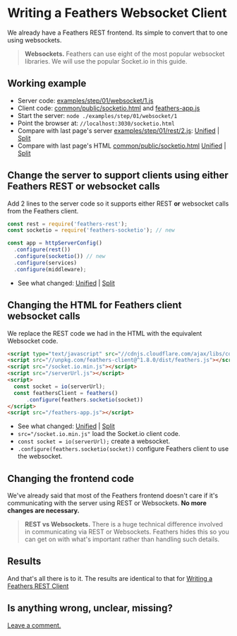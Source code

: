 # Writing a Feathers Websocket Client

We already have a Feathers REST frontend.
Its simple to convert that to one using websockets.

> **Websockets.** Feathers can use eight of the most popular websocket libraries.
We will use the popular Socket.io in this guide.


## Working example

- Server code: [examples/step/01/websocket/1.js](https://github.com/eddyystop/feathers-an-introduction/blob/master/examples/step/01/websocket/1.js)
- Client code: [common/public/socketio.html](https://github.com/eddyystop/feathers-an-introduction/blob/master/examples/step/01/common/public/socketio.html)
and
[feathers-app.js](https://github.com/eddyystop/feathers-an-introduction/blob/master/examples/step/01/common/public/feathers-app.js)
- Start the server: `node ./examples/step/01/websocket/1`
- Point the browser at: `//localhost:3030/socketio.html`
- Compare with last page's server
[examples/step/01/rest/2.js](https://github.com/eddyystop/feathers-an-introduction/blob/master/examples/step/01/rest/2.js):
[Unified](http://htmlpreview.github.io/?https://github.com/eddyystop/feathers-an-introduction/blob/master/examples/step/_diff/01-websocket-1-line.html)
|
[Split](http://htmlpreview.github.io/?https://github.com/eddyystop/feathers-an-introduction/blob/master/examples/step/_diff/01-websocket-1-side.html)
- Compare with last page's HTML
[common/public/socketio.html](https://github.com/eddyystop/feathers-an-introduction/blob/master/examples/step/01/common/public/socketio.html)
[Unified](http://htmlpreview.github.io/?https://github.com/eddyystop/feathers-an-introduction/blob/master/examples/step/_diff/01-websocket-socketio-line.html)
|
[Split](http://htmlpreview.github.io/?https://github.com/eddyystop/feathers-an-introduction/blob/master/examples/step/_diff/01-websocket-socketio-side.html)


## Change the server to support clients using either Feathers REST **or** websocket calls

Add 2 lines to the server code so it supports
either REST **or** websocket calls from the Feathers client.

```javascript
const rest = require('feathers-rest');
const socketio = require('feathers-socketio'); // new

const app = httpServerConfig()
  .configure(rest())
  .configure(socketio()) // new
  .configure(services)
  .configure(middleware);
```
- See what changed:
[Unified](http://htmlpreview.github.io/?https://github.com/eddyystop/feathers-an-introduction/blob/master/examples/step/_diff/01-websocket-1-line.html)
|
[Split](http://htmlpreview.github.io/?https://github.com/eddyystop/feathers-an-introduction/blob/master/examples/step/_diff/01-websocket-1-side.html)

## Changing the HTML for Feathers client websocket calls

We replace the REST code we had in the HTML with the equivalent Websocket code.

```html
<script type="text/javascript" src="//cdnjs.cloudflare.com/ajax/libs/core-js/2.1.4/core.min.js"></script>
<script src="//unpkg.com/feathers-client@^1.8.0/dist/feathers.js"></script>
<script src="/socket.io.min.js"></script>
<script src="/serverUrl.js"></script>
<script>
  const socket = io(serverUrl);
  const feathersClient = feathers()
      .configure(feathers.socketio(socket))
</script>
<script src="/feathers-app.js"></script>
```
- See what changed:
[Unified](http://htmlpreview.github.io/?https://github.com/eddyystop/feathers-an-introduction/blob/master/examples/step/_diff/01-websocket-socketio-line.html)
|
[Split](http://htmlpreview.github.io/?https://github.com/eddyystop/feathers-an-introduction/blob/master/examples/step/_diff/01-websocket-socketio-side.html)
- `src="/socket.io.min.js"` load the Socket.io client code.
- `const socket = io(serverUrl);` create a websocket.
- `.configure(feathers.socketio(socket))` configure Feathers client to use the websocket.

## Changing the frontend code

We've already said that most of the Feathers frontend doesn't care
if it's communicating with the server using REST or Websockets.
**No more changes are necessary.**

> **REST vs Websockets.**
There is a huge technical difference involved in communicating via REST or Websockets.
Feathers hides this so you can get on with what's important
rather than handling such details.

## Results

And that's all there is to it.
The results are identical to that for [Writing a Feathers REST Client](./rest-client.md)
 
## Is anything wrong, unclear, missing?
[Leave a comment.](https://github.com/eddyystop/feathers-an-introduction/issues/new?title=Comment:Step-Basic-Socket-client&body=Comment:Step-Basic-Socket-client)
